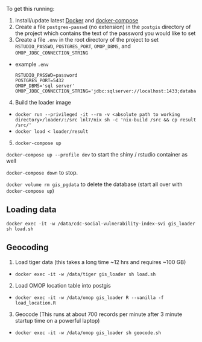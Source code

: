 To get this running:

1. Install/update latest [Docker](https://www.docker.com/get-started) and [docker-compose](https://docs.docker.com/compose/install/)
2. Create a file `postgres-passwd` (no extension) in the `postgis` directory of the project which contains
the text of the password you would like to set
3. Create a file `.env` in the root directory of the project to set `RSTUDIO_PASSWD`, `POSTGRES_PORT`, `OMOP_DBMS`, and `OMOP_JDBC_CONNECTION_STRING`
  - example `.env`
    ```
    RSTUDIO_PASSWD=password
    POSTGRES_PORT=5432
    OMOP_DBMS='sql server'
    OMOP_JDBC_CONNECTION_STRING='jdbc:sqlserver://localhost:1433;database=OMOP;user=omop_gis_etl;password=password'
    ```
4. Build the loader image
  - `docker run --privileged -it --rm -v <absolute path to working directory>/loader/:/src lnl7/nix sh -c 'nix-build /src && cp result /src/'`
  - `docker load < loader/result`
5. `docker-compose up`

`docker-compose up --profile dev` to start the shiny / rstudio container as well

`docker-compose down` to stop.

`docker volume rm gis_pgdata` to delete the database (start all over with `docker-compose up`)

## Loading data
`docker exec -it -w /data/cdc-social-vulnerability-index-svi gis_loader sh load.sh`

## Geocoding
1. Load tiger data (this takes a long time ~12 hrs and requires ~100 GB)
  - `docker exec -it -w /data/tiger gis_loader sh load.sh`
2. Load OMOP location table into postgis
  - `docker exec -it -w /data/omop gis_loader R --vanilla -f load_location.R`
3. Geocode (This runs at about 700 records per minute after 3 minute startup time on a powerful laptop)
  - `docker exec -it -w /data/omop gis_loader sh geocode.sh`

